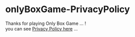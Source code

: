 # onlyBoxGame-PrivacyPolicy
Thanks for playing Only Box Game ... !
<br>
you can see [Privacy Policy here](https://github.com/G705-Ghilan/onlyBoxGame-PrivacyPolicy/blob/main/privacy-policy.md) ...
